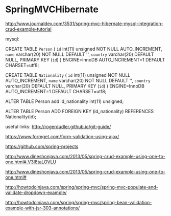 # SpringMVCHibernate

http://www.journaldev.com/3531/spring-mvc-hibernate-mysql-integration-crud-example-tutorial

mysql:

CREATE TABLE `Person` (
  `id` int(11) unsigned NOT NULL AUTO_INCREMENT,
  `name` varchar(20) NOT NULL DEFAULT '',
  `country` varchar(20) DEFAULT NULL,
  PRIMARY KEY (`id`)
) ENGINE=InnoDB AUTO_INCREMENT=1 DEFAULT CHARSET=utf8;


CREATE TABLE `Nationality` (
  `id` int(11) unsigned NOT NULL AUTO_INCREMENT,
  `name` varchar(20) NOT NULL DEFAULT '',
  `country` varchar(20) DEFAULT NULL,
  PRIMARY KEY (`id`)
) ENGINE=InnoDB AUTO_INCREMENT=1 DEFAULT CHARSET=utf8;


ALTER TABLE Person
add id_nationality int(11) unsigned; 

ALTER TABLE Person
ADD FOREIGN KEY (id_nationality) REFERENCES Nationality(id);




useful links:
http://rogerdudler.github.io/git-guide/

https://www.formget.com/form-validation-using-ajax/

https://github.com/spring-projects

http://www.dineshonjava.com/2013/05/spring-crud-example-using-one-to-one.html#.V3I8taLOVLU

http://www.dineshonjava.com/2013/05/spring-crud-example-using-one-to-one.html#

http://howtodoinjava.com/spring/spring-mvc/spring-mvc-populate-and-validate-dropdown-example/

http://howtodoinjava.com/spring/spring-mvc/spring-bean-validation-example-with-jsr-303-annotations/


